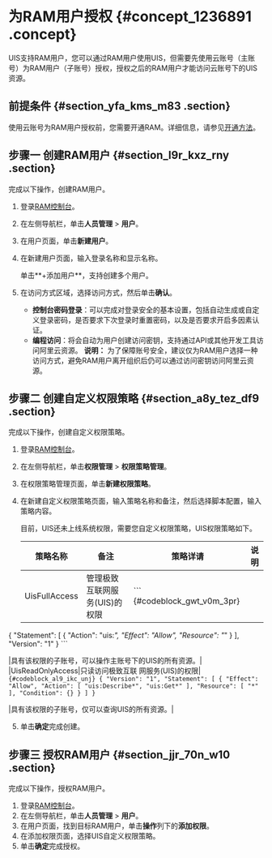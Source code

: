 # 为RAM用户授权 {#concept_1236891 .concept}

UIS支持RAM用户，您可以通过RAM用户使用UIS，但需要先使用云账号（主账号）为RAM用户（子账号）授权，授权之后的RAM用户才能访问云账号下的UIS资源。

## 前提条件 {#section_yfa_kms_m83 .section}

使用云账号为RAM用户授权前，您需要开通RAM。详细信息，请参见[开通方法](../../../../cn.zh-CN/产品定价/开通方法.md#)。

## 步骤一 创建RAM用户 {#section_l9r_kxz_rny .section}

完成以下操作，创建RAM用户。

1.  登录[RAM控制台](https://ram.console.aliyun.com/policies/new)。
2.  在左侧导航栏，单击**人员管理** \> **用户**。
3.  在用户页面，单击**新建用户**。
4.  在新建用户页面，输入登录名称和显示名称。

    单击**+添加用户**，支持创建多个用户。

5.  在访问方式区域，选择访问方式，然后单击**确认**。

    -   **控制台密码登录**：可以完成对登录安全的基本设置，包括自动生成或自定义登录密码，是否要求下次登录时重置密码，以及是否要求开启多因素认证。
    -   **编程访问**：将会自动为用户创建访问密钥，支持通过API或其他开发工具访问阿里云资源。
    **说明：** 为了保障账号安全，建议仅为RAM用户选择一种访问方式，避免RAM用户离开组织后仍可以通过访问密钥访问阿里云资源。


## 步骤二 创建自定义权限策略 {#section_a8y_tez_df9 .section}

完成以下操作，创建自定义权限策略。

1.  登录[RAM控制台](https://ram.console.aliyun.com/policies/new)。
2.  在左侧导航栏，单击**权限管理** \> **权限策略管理**。
3.  在权限策略管理页面，单击**新建权限策略**。
4.  在新建自定义权限策略页面，输入策略名称和备注，然后选择脚本配置，输入策略内容。

    目前，UIS还未上线系统权限，需要您自定义权限策略，UIS权限策略如下。

    |策略名称|备注|策略详请|说明|
    |----|--|----|--|
    |UisFullAccess|管理极致互联网服 务\(UIS\)的权限|     ``` {#codeblock_gwt_v0m_3pr}
{
     "Statement": [
        {
             "Action": "uis:*",
             "Effect": "Allow",
             "Resource": "*"
         }
     ],
     "Version": "1"
 }
    ```

 |具有该权限的子账号，可以操作主账号下的UIS的所有资源。|
    |UisReadOnlyAccess|只读访问极致互联 网服务\(UIS\)的权限|     ``` {#codeblock_al9_ikc_unj}
{
     "Version": "1",
     "Statement": [
        {
             "Effect": "Allow",
             "Action": [
                 "uis:Describe*",
                 "uis:Get*"
             ],
             "Resource": [
                 "*"
             ],
             "Condition": {}
         }
     ]
}
    ```

 |具有该权限的子账号，仅可以查询UIS的所有资源。|

5.  单击**确定**完成创建。

## 步骤三 授权RAM用户 {#section_jjr_70n_w10 .section}

完成以下操作，授权RAM用户。

1.  登录[RAM控制台](https://ram.console.aliyun.com/policies/new)。
2.  在左侧导航栏，单击**人员管理** \> **用户**。
3.  在用户页面，找到目标RAM用户，单击**操作**列下的**添加权限**。
4.  在添加权限页面，选择UIS自定义权限策略。
5.  单击**确定**完成授权。


